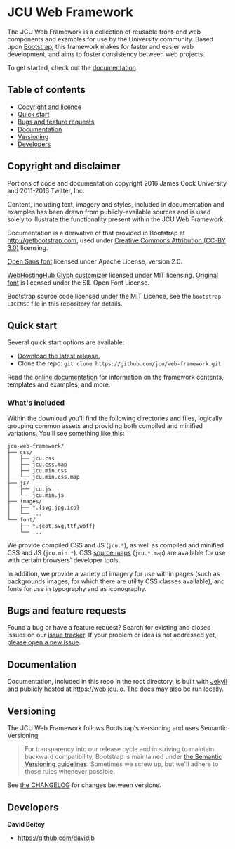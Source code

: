 # JCU Web Framework

The JCU Web Framework is a collection of reusable front-end web components and
examples for use by the University community. Based upon
[Bootstrap](http://getbootstrap.com), this framework makes for faster and easier
web development, and aims to foster consistency between web projects.

To get started, check out the [documentation](https://web.jcu.io).

## Table of contents

- [Copyright and licence](#copyright-and-licence)
- [Quick start](#quick-start)
- [Bugs and feature requests](#bugs-and-feature-requests)
- [Documentation](#documentation)
- [Versioning](#versioning)
- [Developers](#developers)

## Copyright and disclaimer

Portions of code and documentation copyright 2016 James Cook University and
2011-2016 Twitter, Inc.

Content, including text, imagery and styles, included in documentation and
examples has been drawn from publicly-available sources and is used solely to
illustrate the functionality present within the JCU Web Framework.

Documentation is a derivative of that provided in Bootstrap at
<http://getbootstrap.com>, used under [Creative Commons
Attribution (CC-BY 3.0)](https://creativecommons.org/licenses/by/3.0/) licensing.

[Open Sans font](https://www.google.com/fonts/specimen/Open+Sans) licensed under
Apache License, version 2.0.

[WebHostingHub Glyph
customizer](https://github.com/gustavohenke/webhostinghub-glyphs) licensed under
MIT licensing. [Original font](http://www.webhostinghub.com/glyphs/#howToUse) is
licensed under the SIL Open Font License.

Bootstrap source code licensed under the MIT Licence, see the
`bootstrap-LICENSE` file in this repository for details.


## Quick start

Several quick start options are available:

- [Download the latest release.](https://github.com/jcu/web-framework/releases)
- Clone the repo: `git clone https://github.com/jcu/web-framework.git`

Read the [online documentation](https://web.jcu.io) for information on the
framework contents, templates and examples, and more.

### What's included

Within the download you'll find the following directories and files, logically
grouping common assets and providing both compiled and minified variations.
You'll see something like this:

```
jcu-web-framework/
├── css/
│   ├── jcu.css
│   ├── jcu.css.map
│   ├── jcu.min.css
│   └── jcu.min.css.map
├── js/
│   ├── jcu.js
│   └── jcu.min.js
├── images/
│   ├── *.{svg,jpg,ico}
│   └── ...
└── font/
    ├── *.{eot,svg,ttf,woff}
    └── ...
```

We provide compiled CSS and JS (`jcu.*`), as well as compiled and minified
CSS and JS (`jcu.min.*`). CSS [source
maps](https://developer.chrome.com/devtools/docs/css-preprocessors)
(`jcu.*.map`) are available for use with certain browsers' developer
tools.

In addition, we provide a variety of imagery for use within pages (such as
backgrounds images, for which there are utility CSS classes available), and
fonts for use in typography and as iconography.

## Bugs and feature requests

Found a bug or have a feature request? Search for existing and closed issues on
our [issue tracker](https://github.com/jcu/web-framework/issues).
If your problem or idea is not addressed yet, [please open a new
issue](https://github.com/jcu/web-framework/issues/new).


## Documentation

Documentation, included in this repo in the root directory, is built with
[Jekyll](http://jekyllrb.com) and publicly hosted at <https://web.jcu.io>. The
docs may also be run locally.


## Versioning

The JCU Web Framework follows Bootstrap's versioning and uses Semantic
Versioning.

> For transparency into our release cycle and in striving to maintain backward
compatibility, Bootstrap is maintained under [the Semantic Versioning
guidelines](http://semver.org/). Sometimes we screw up, but we'll adhere to
those rules whenever possible.

See [the
CHANGELOG](https://github.com/jcu/web-framework/blob/master/CHANGELOG.md) for
changes between versions.

## Developers

**David Beitey**

- <https://github.com/davidjb>
